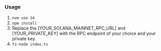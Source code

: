 ### Usage
1. ```nvm use 24```
2. ```npm install```
3. Replace the [YOUR_SOLANA_MAINNET_RPC_URL] and [YOUR_PRIVATE_KEY] with the RPC endpoint of your choice and your private key.
4. ```ts-node index.ts```